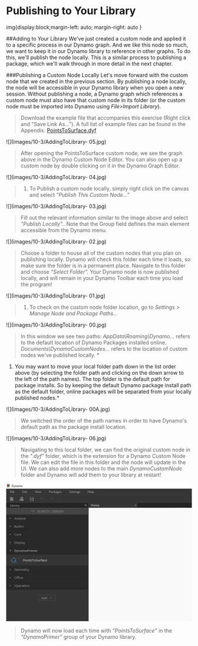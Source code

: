 # Publishing to Your Library

img{display:block;margin-left: auto; margin-right: auto }

\##Adding to Your Library We've just created a custom node and applied it to a specific process in our Dynamo graph. And we like this node so much, we want to keep it in our Dynamo library to reference in other graphs. To do this, we'll publish the node locally. This is a similar process to publishing a package, which we'll walk through in more detail in the next chapter.

\###Publishing a Custom Node Locally Let's move forward with the custom node that we created in the previous section. By publishing a node locally, the node will be accessible in your Dynamo library when you open a new session. Without publishing a node, a Dynamo graph which references a custom node must also have that custom node in its folder (or the custom node must be imported into Dynamo using _File>Import Library_).

> Download the example file that accompanies this exercise (Right click and "Save Link As..."). A full list of example files can be found in the Appendix. [PointsToSurface.dyf](https://github.com/h-iL/ForkedDynamoPrimerReorganized/blob/main/10\_Custom-Nodes/datasets/10-3/PointsToSurface.dyf)

!\[]\(images/10-3/AddingToLibrary- 05.jpg)

> After opening the PointsToSurface custom node, we see the graph above in the Dynamo Custom Node Editor. You can also open up a custom node by double clicking on it in the Dynamo Graph Editor.

!\[]\(images/10-3/AddingToLibrary- 04.jpg)

> 1. To Publish a custom node locally, simply right click on the canvas and select _"Publish This Custom Node..."_

!\[]\(images/10-3/AddingToLibrary- 03.jpg)

> Fill out the relevant information similar to the image above and select _"Publish Locally"._. Note that the Group field defines the main element accessible from the Dynamo menu.

!\[]\(images/10-3/AddingToLibrary- 02.jpg)

> Choose a folder to house all of the custom nodes that you plan on publishing locally. Dynamo will check this folder each time it loads, so make sure the folder is in a permanent place. Navigate to this folder and choose _"Select Folder"._ Your Dynamo node is now published locally, and will remain in your Dynamo Toolbar each time you load the program!

!\[]\(images/10-3/AddingToLibrary- 01.jpg)

> 1. To check on the custom node folder location, go to _Settings > Manage Node and Package Paths..._

!\[]\(images/10-3/AddingToLibrary- 00.jpg)

> In this window we see two paths: _AppData\Roaming\Dynamo..._ refers to the default location of Dynamo Packages installed online. _Documents\DynamoCustomNodes..._ refers to the location of custom nodes we've published locally. \*

1. You may want to move your local folder path down in the list order above (by selecting the folder path and clicking on the down arrow to the left of the path names). The top folder is the default path for package installs. So by keeping the default Dynamo package install path as the default folder, online packages will be separated from your locally published nodes.\*

!\[]\(images/10-3/AddingToLibrary- 00A.jpg)

> We switched the order of the path names in order to have Dynamo's default path as the package install location.

!\[]\(images/10-3/AddingToLibrary- 06.jpg)

> Navigating to this local folder, we can find the original custom node in the _".dyf"_ folder, which is the extension for a Dynamo Custom Node file. We can edit the file in this folder and the node will update in the UI. We can also add more nodes to the main _DynamoCustomNode_ folder and Dynamo will add them to your library at restart!

![](../../.gitbook/assets/library.jpg)

> Dynamo will now load each time with _"PointsToSurface"_ in the _"DynamoPrimer"_ group of your Dynamo library.
